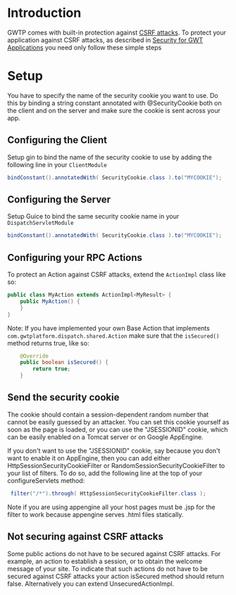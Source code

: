 # Introduction
GWTP comes with built-in protection against [CSRF attacks](http://goo.gl/TJFBw). To protect your application against CSRF attacks, as described in [Security for GWT Applications](http://www.gwtproject.org/articles/security_for_gwt_applications.html) you need only follow these simple steps

# Setup
You have to specify the name of the security cookie you want to use. Do this by binding a string constant annotated with @SecurityCookie both on the client and on the server and make sure the cookie is sent across your app.

## Configuring the Client
Setup gin to bind the name of the security cookie to use by adding the following line in your `ClientModule`
```java
bindConstant().annotatedWith( SecurityCookie.class ).to("MYCOOKIE");
```

## Configuring the Server
Setup Guice to bind the same security cookie name in your `DispatchServletModule`
```java
bindConstant().annotatedWith( SecurityCookie.class ).to("MYCOOKIE");
```
## Configuring your RPC Actions
To protect an Action against CSRF attacks, extend the `ActionImpl` class like so:
```java
public class MyAction extends ActionImpl<MyResult> {
    public MyAction() {
    }
}
```

Note: If you have implemented your own Base Action that implements `com.gwtplatform.dispatch.shared.Action` make sure that the `isSecured()` method returns true, like so:
```java
    @Override
    public boolean isSecured() {
        return true;
    }
```
## Send the security cookie
The cookie should contain a session-dependent random number that cannot be easily guessed by an attacker. You can set this cookie yourself as soon as the page is loaded, or you can use the "JSESSIONID" cookie, which can be easily enabled on a Tomcat server or on Google AppEngine.

If you don't want to use the "JSESSIONID" cookie, say because you don't want to enable it on AppEngine, then you can add either HttpSessionSecurityCookieFilter or RandomSessionSecurityCookieFilter to your list of filters. To do so, add the following line at the top of your configureServlets method:
```java
 filter("/*").through( HttpSessionSecurityCookieFilter.class );
```
Note if you are using appengine all your host pages must be .jsp for the filter to work because appengine serves .html files statically.

## Not securing against CSRF attacks
Some public actions do not have to be secured against CSRF attacks. For example, an action to establish a session, or to obtain the welcome message of your site. To indicate that such actions do not have to be secured against CSRF attacks your action isSecured method should return false. Alternatively you can extend UnsecuredActionImpl.
